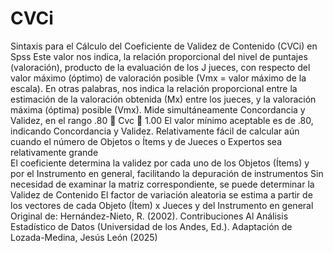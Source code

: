 # CVCi
Sintaxis para el Cálculo del Coeficiente de Validez de Contenido (CVCi) en Spss
Este valor nos indica, la relación proporcional del nivel de puntajes (valoración), producto de la evaluación de los J jueces, con respecto del valor máximo (óptimo) de valoración posible (Vmx = valor máximo de la escala). En otras palabras, nos indica la relación proporcional entre la estimación de la valoración obtenida (Mx) entre los jueces, y la valoración máxima (óptima) posible (Vmx). 
Mide simultáneamente Concordancia y Validez, en el rango .80  Cvc  1.00
El valor mínimo aceptable es de .80, indicando Concordancia y Validez.
Relativamente fácil de calcular aún cuando el número de Objetos o Ítems y de Jueces o Expertos sea relativamente grande  
El coeficiente determina la validez  por cada uno de los Objetos (Ítems) y por el Instrumento en general, facilitando la depuración de instrumentos
Sin necesidad de examinar la matriz correspondiente, se puede determinar la Validez de Contenido
El factor de variación aleatoria se estima a partir de los vectores de cada Objeto (Ítem) x Jueces y del Instrumento en general
Original de: Hernández-Nieto, R. (2002). Contribuciones Al Análisis Estadístico de Datos (Universidad de los Andes, Ed.).
Adaptación de Lozada-Medina, Jesús León (2025)
